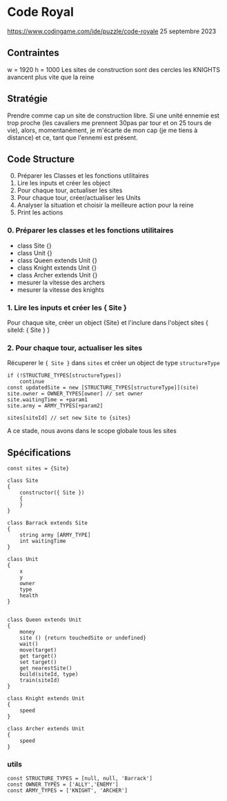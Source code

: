 # Code Royal

https://www.codingame.com/ide/puzzle/code-royale
25 septembre 2023

## Contraintes

w = 1920
h = 1000
Les sites de construction sont des cercles
les KNIGHTS avancent plus vite que la reine

## Stratégie

Prendre comme cap un site de construction libre.
Si une unité ennemie est trop proche (les cavaliers me prennent 30pas par tour et on 25 tours de vie), alors, momentanément, je m'écarte de mon cap (je me tiens à distance) et ce, tant que l'ennemi est présent.

## Code Structure

0. Préparer les Classes et les fonctions utilitaires
1. Lire les inputs et créer les object
2. Pour chaque tour, actualiser les sites
3. Pour chaque tour, créer/actualiser les Units
4. Analyser la situation et choisir la meilleure action pour la reine
5. Print les actions

### 0. Préparer les classes et les fonctions utilitaires

-   class Site {}
-   class Unit {}
-   class Queen extends Unit {}
-   class Knight extends Unit {}
-   class Archer extends Unit {}
-   mesurer la vitesse des archers
-   mesurer la vitesse des knights

### 1. Lire les inputs et créer les { Site }

Pour chaque site, créer un object {Site} et l'inclure dans l'object sites { siteId: { Site } }

### 2. Pour chaque tour, actualiser les sites

Récuperer le `{ Site }` dans `sites` et créer un object de type `structureType`

    if (!STRUCTURE_TYPES[structureTypes])
        continue
    const updatedSite = new [STRUCTURE_TYPES[structureType]](site)
    site.owner = OWNER_TYPES[owner] // set owner
    site.waitingTime = +param1
    site.army = ARMY_TYPES[+param2]

    sites[siteId] // set new Site to {sites}

A ce stade, nous avons dans le scope globale tous les sites

## Spécifications

    const sites = {Site}

    class Site
    {
        constructor({ Site })
        {
        }
    }

    class Barrack extends Site
    {
        string army [ARMY_TYPE]
        int waitingTime
    }

    class Unit
    {
        x
        y
        owner
        type
        health
    }


    class Queen extends Unit
    {
        money
        site () {return touchedSite or undefined}
        wait()
        move(target)
        get target()
        set target()
        get nearestSite()
        build(siteId, type)
        train(siteId)
    }

    class Knight extends Unit
    {
        speed
    }

    class Archer extends Unit
    {
        speed
    }

### utils

    const STRUCTURE_TYPES = [null, null, 'Barrack']
    const OWNER_TYPES = ['ALLY','ENEMY']
    const ARMY_TYPES = ['KNIGHT', 'ARCHER']
